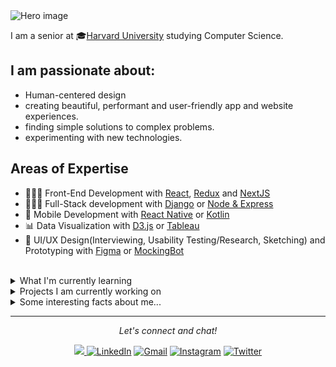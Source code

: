 
<img src="https://user-images.githubusercontent.com/25585576/87606357-73367700-c703-11ea-8221-cf2972c923cb.png" alt="Hero image">

I am a senior at 🎓[Harvard University](https://www.harvard.edu/) studying Computer Science.

## I am passionate about:
 - Human-centered design
 - creating beautiful, performant and user-friendly app and website experiences.
 - finding simple solutions to complex problems.
 - experimenting with new technologies.
 

## Areas of Expertise
- 👩🏻‍💻 Front-End Development with [React](https://reactjs.org/), [Redux](https://react-redux.js.org/) and [NextJS](https://nextjs.org/)
- 👩🏻‍💻 Full-Stack development with [Django](https://www.djangoproject.com/) or [Node & Express](https://expressjs.com/)
- 📱 Mobile Development with [React Native](https://reactnative.dev/) or  [Kotlin](https://kotlinlang.org/)
- 📊 Data Visualization with [D3.js](https://d3js.org/) or [Tableau](https://www.tableau.com/)
- 🌹 UI/UX Design(Interviewing, Usability Testing/Research, Sketching) and Prototyping with [Figma](https://www.figma.com/) or [MockingBot](https://mockingbot.com/)

<br>
<details>
  <summary>What I'm currently learning</summary>
 
  - 📱 Mobile and Web Development with [Flutter](https://flutter.dev/)
  
</details>


<details>
  <summary>Projects I am currently working on</summary>
  
  - 📗 Personal Journal/Blog - Stack: `Django Rest Framework` and `React + NextJS`
  - 🏡 Property listing website - Stack: `Django Rest Framework` and `React + NextJs`
  - 🎶 Mood-Based playlist generator for Spotify - Stack: `Android(Kotlin)` and `ExpressJS`
  
</details>


<details>
  <summary>Some interesting facts about me...</summary>
  <br>
  <p><i>Here we go.... 🎶</i><p>
  
  - I love aeroplanes✈️ and anything to do with Aviation. 
  - I love video games 🎮. Current favorites: FIFA 20 and Red Dead Redemption 2.
  - My go to jams when coding: Afrobeats! Favorite: On the low - Burna Boy ⭐️
  - I love playing/watching soccer⚽ in my free time.
</details>

<hr>
<p align="center">
  <i>Let's connect and chat!</i>
  

  <p align="center">
    <a href="https://github.com/ChrisMunene/ChrisMunene/blob/master/Resume-updated.pdf" download>
        <img src="https://img.shields.io/badge/🔽Download_My_CV-002366"/>
    </a>
    <a href="https://www.linkedin.com/in/chris-munene-kinyua/"><img src="https://img.shields.io/badge/LinkedIn-%230077B5.svg?&style=flat-square&logo=linkedin&logoColor=white"        alt="LinkedIn"></a>
    <a href="mailto:munenechristoph@gmail.com"><img src="https://img.shields.io/badge/Gmail-orange.svg?&style=flat-square&logo=gmail&logoColor=white" alt="Gmail"></a>
    <a href="https://www.instagram.com/the_chris_munene/"><img src="https://img.shields.io/badge/Instagram-%23E4405F.svg?&style=flat-square&logo=instagram&logoColor=white"             alt="Instagram"></a>
    <a href="https://twitter.com/the_chrismunene"><img src="https://img.shields.io/badge/Twitter-%231877F2.svg?&style=flat-square&logo=twitter&logoColor=white" alt="Twitter">       </a>
  </p>
</p>
